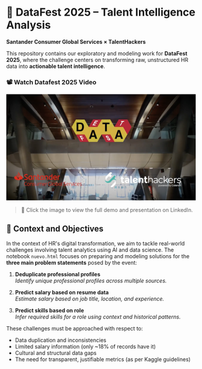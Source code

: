 # 🧠 DataFest 2025 – Talent Intelligence Analysis  
**Santander Consumer Global Services × TalentHackers**

This repository contains our exploratory and modeling work for **DataFest 2025**, where the challenge centers on transforming raw, unstructured HR data into **actionable talent intelligence**.


### 📽️ Watch Datafest 2025 Video

[![Watch on LinkedIn](assets/datafest.png)](https://www.linkedin.com/posts/datafest-spain_datataejn-inteligenciaartificial-ia-activity-7335194975413895168-Bb0l?utm_source=share&utm_medium=member_desktop&rcm=ACoAACbgGuMB834Xx4tb_oZ-aZRHqzdn6723_zs)

> 🔗 Click the image to view the full demo and presentation on LinkedIn.



## 🎯 Context and Objectives

In the context of HR's digital transformation, we aim to tackle real-world challenges involving talent analytics using AI and data science. The notebook `nuevo.html` focuses on preparing and modeling solutions for the **three main problem statements** posed by the event:

1. **Deduplicate professional profiles**  
   _Identify unique professional profiles across multiple sources._

2. **Predict salary based on resume data**  
   _Estimate salary based on job title, location, and experience._

3. **Predict skills based on role**  
   _Infer required skills for a role using context and historical patterns._

These challenges must be approached with respect to:
- Data duplication and inconsistencies  
- Limited salary information (only ~18% of records have it)  
- Cultural and structural data gaps  
- The need for transparent, justifiable metrics (as per Kaggle guidelines)
